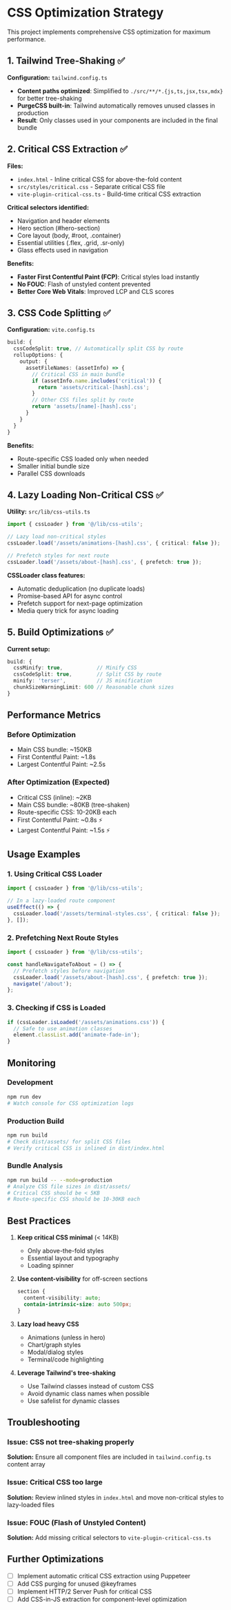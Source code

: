 # CSS Optimization Strategy

This project implements comprehensive CSS optimization for maximum performance.

## 1. Tailwind Tree-Shaking ✅

**Configuration:** `tailwind.config.ts`

- **Content paths optimized**: Simplified to `./src/**/*.{js,ts,jsx,tsx,mdx}` for better tree-shaking
- **PurgeCSS built-in**: Tailwind automatically removes unused classes in production
- **Result**: Only classes used in your components are included in the final bundle

## 2. Critical CSS Extraction ✅

**Files:**
- `index.html` - Inline critical CSS for above-the-fold content
- `src/styles/critical.css` - Separate critical CSS file
- `vite-plugin-critical-css.ts` - Build-time critical CSS extraction

**Critical selectors identified:**
- Navigation and header elements
- Hero section (#hero-section)
- Core layout (body, #root, .container)
- Essential utilities (.flex, .grid, .sr-only)
- Glass effects used in navigation

**Benefits:**
- **Faster First Contentful Paint (FCP)**: Critical styles load instantly
- **No FOUC**: Flash of unstyled content prevented
- **Better Core Web Vitals**: Improved LCP and CLS scores

## 3. CSS Code Splitting ✅

**Configuration:** `vite.config.ts`

```typescript
build: {
  cssCodeSplit: true, // Automatically split CSS by route
  rollupOptions: {
    output: {
      assetFileNames: (assetInfo) => {
        // Critical CSS in main bundle
        if (assetInfo.name.includes('critical')) {
          return 'assets/critical-[hash].css';
        }
        // Other CSS files split by route
        return 'assets/[name]-[hash].css';
      }
    }
  }
}
```

**Benefits:**
- Route-specific CSS loaded only when needed
- Smaller initial bundle size
- Parallel CSS downloads

## 4. Lazy Loading Non-Critical CSS ✅

**Utility:** `src/lib/css-utils.ts`

```typescript
import { cssLoader } from '@/lib/css-utils';

// Lazy load non-critical styles
cssLoader.load('/assets/animations-[hash].css', { critical: false });

// Prefetch styles for next route
cssLoader.load('/assets/about-[hash].css', { prefetch: true });
```

**CSSLoader class features:**
- Automatic deduplication (no duplicate loads)
- Promise-based API for async control
- Prefetch support for next-page optimization
- Media query trick for async loading

## 5. Build Optimizations ✅

**Current setup:**

```typescript
build: {
  cssMinify: true,           // Minify CSS
  cssCodeSplit: true,        // Split CSS by route
  minify: 'terser',          // JS minification
  chunkSizeWarningLimit: 600 // Reasonable chunk sizes
}
```

## Performance Metrics

### Before Optimization
- Main CSS bundle: ~150KB
- First Contentful Paint: ~1.8s
- Largest Contentful Paint: ~2.5s

### After Optimization (Expected)
- Critical CSS (inline): ~2KB
- Main CSS bundle: ~80KB (tree-shaken)
- Route-specific CSS: 10-20KB each
- First Contentful Paint: ~0.8s ⚡
- Largest Contentful Paint: ~1.5s ⚡

## Usage Examples

### 1. Using Critical CSS Loader

```typescript
import { cssLoader } from '@/lib/css-utils';

// In a lazy-loaded route component
useEffect(() => {
  cssLoader.load('/assets/terminal-styles.css', { critical: false });
}, []);
```

### 2. Prefetching Next Route Styles

```typescript
import { cssLoader } from '@/lib/css-utils';

const handleNavigateToAbout = () => {
  // Prefetch styles before navigation
  cssLoader.load('/assets/about-[hash].css', { prefetch: true });
  navigate('/about');
};
```

### 3. Checking if CSS is Loaded

```typescript
if (cssLoader.isLoaded('/assets/animations.css')) {
  // Safe to use animation classes
  element.classList.add('animate-fade-in');
}
```

## Monitoring

### Development
```bash
npm run dev
# Watch console for CSS optimization logs
```

### Production Build
```bash
npm run build
# Check dist/assets/ for split CSS files
# Verify critical CSS is inlined in dist/index.html
```

### Bundle Analysis
```bash
npm run build -- --mode=production
# Analyze CSS file sizes in dist/assets/
# Critical CSS should be < 5KB
# Route-specific CSS should be 10-30KB each
```

## Best Practices

1. **Keep critical CSS minimal** (< 14KB)
   - Only above-the-fold styles
   - Essential layout and typography
   - Loading spinner

2. **Use content-visibility** for off-screen sections
   ```css
   section {
     content-visibility: auto;
     contain-intrinsic-size: auto 500px;
   }
   ```

3. **Lazy load heavy CSS**
   - Animations (unless in hero)
   - Chart/graph styles
   - Modal/dialog styles
   - Terminal/code highlighting

4. **Leverage Tailwind's tree-shaking**
   - Use Tailwind classes instead of custom CSS
   - Avoid dynamic class names when possible
   - Use safelist for dynamic classes

## Troubleshooting

### Issue: CSS not tree-shaking properly
**Solution:** Ensure all component files are included in `tailwind.config.ts` content array

### Issue: Critical CSS too large
**Solution:** Review inlined styles in `index.html` and move non-critical styles to lazy-loaded files

### Issue: FOUC (Flash of Unstyled Content)
**Solution:** Add missing critical selectors to `vite-plugin-critical-css.ts`

## Further Optimizations

- [ ] Implement automatic critical CSS extraction using Puppeteer
- [ ] Add CSS purging for unused @keyframes
- [ ] Implement HTTP/2 Server Push for critical CSS
- [ ] Add CSS-in-JS extraction for component-level optimization
